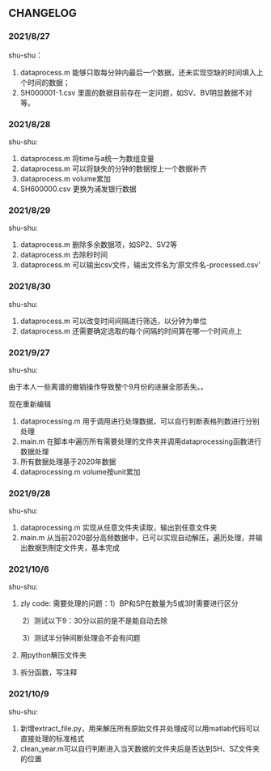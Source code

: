 ## CHANGELOG

### 2021/8/27

shu-shu：

1. dataprocess.m 能够只取每分钟内最后一个数据，还未实现空缺的时间填入上个时间的数据；
2. SH000001-1.csv 里面的数据目前存在一定问题，如SV、BV明显数据不对等。

### 2021/8/28

shu-shu:

1. dataprocess.m 将time与a统一为数组变量
2. dataprocess.m 可以将缺失的分钟的数据按上一个数据补齐
3. dataprocess.m volume累加
4. SH600000.csv 更换为浦发银行数据

### 2021/8/29

shu-shu:

1. dataprocess.m 删除多余数据项，如SP2、SV2等
2. dataprocess.m 去除秒时间
3. dataprocess.m 可以输出csv文件，输出文件名为‘原文件名-processed.csv’

### 2021/8/30

shu-shu:

1. dataprocess.m 可以改变时间间隔进行筛选，以分钟为单位
2. dataprocess.m 还需要确定选取的每个间隔的时间算在哪一个时间点上

### 2021/9/27

shu-shu:

由于本人一些离谱的撤销操作导致整个9月份的进展全部丢失。。

现在重新编辑

1. dataprocessing.m 用于调用进行处理数据，可以自行判断表格列数进行分别处理
2. main.m 在脚本中遍历所有需要处理的文件夹并调用dataprocessing函数进行数据处理
3. 所有数据处理基于2020年数据
4. dataprocessing.m volume按unit累加

### 2021/9/28

shu-shu:

1. dataprocessing.m 实现从任意文件夹读取，输出到任意文件夹
2. main.m 从当前2020部分高频数据中，已可以实现自动解压，遍历处理，并输出数据到制定文件夹，基本完成

### 2021/10/6

shu-shu:

1. zly code: 需要处理的问题：1）BP和SP在数量为5或3时需要进行区分

   ​											   2）测试以下9：30分以前的是不是能自动去除

   ​                                               3）测试半分钟间断处理会不会有问题

2. 用python解压文件夹

3. 拆分函数，写注释

### 2021/10/9

shu-shu:

1. 新增extract_file.py，用来解压所有原始文件并处理成可以用matlab代码可以直接处理的标准格式
2. clean_year.m可以自行判断进入当天数据的文件夹后是否达到SH、SZ文件夹的位置

